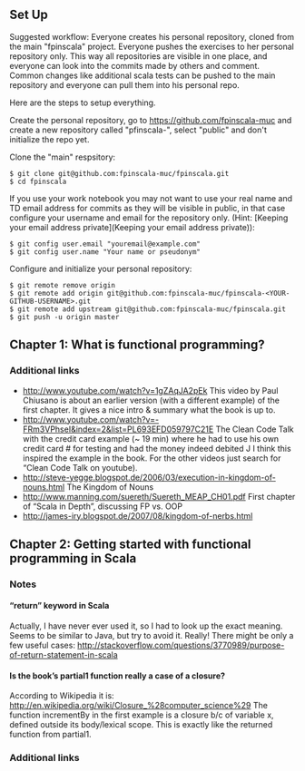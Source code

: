 ## Set Up

Suggested workflow: Everyone creates his personal repository, cloned from the main "fpinscala" project. Everyone pushes the exercises to her personal repository only. This way all repositories are visible in one place, and everyone can look into the commits made by others and comment. Common changes like additional scala tests can be pushed to the main repository and everyone can pull them into his personal repo.

Here are the steps to setup everything.

Create the personal repository, go to https://github.com/fpinscala-muc and create a new repository called "pfinscala-<YOUR-GITHUB-USERNAME>", select "public" and don't initialize the repo yet.

Clone the "main" respsitory:

    $ git clone git@github.com:fpinscala-muc/fpinscala.git
    $ cd fpinscala

If you use your work notebook you may not want to use your real name and TD email address for commits as they will be visible in public, in that case configure your username and email for the repository only. (Hint: [Keeping your email address private](Keeping your email address private)):

    $ git config user.email "youremail@example.com"
    $ git config user.name "Your name or pseudonym"

Configure and initialize your personal repository:

    $ git remote remove origin
    $ git remote add origin git@github.com:fpinscala-muc/fpinscala-<YOUR-GITHUB-USERNAME>.git
    $ git remote add upstream git@github.com:fpinscala-muc/fpinscala.git
    $ git push -u origin master



## Chapter 1: What is functional programming?
### Additional links
* http://www.youtube.com/watch?v=1gZAqJA2pEk This video by Paul Chiusano is about an earlier version (with a different example) of the first chapter. It gives a nice intro & summary what the book is up to.
* http://www.youtube.com/watch?v=-FRm3VPhseI&index=2&list=PL693EFD059797C21E The Clean Code Talk with the credit card example (~ 19 min) where he had to use his own credit card # for testing and had the money indeed debited J I think this inspired the example in the book. For the other videos just search for “Clean Code Talk on youtube).
* http://steve-yegge.blogspot.de/2006/03/execution-in-kingdom-of-nouns.html The Kingdom of Nouns
* http://www.manning.com/suereth/Suereth_MEAP_CH01.pdf First chapter of “Scala in Depth”, discussing FP vs. OOP
* http://james-iry.blogspot.de/2007/08/kingdom-of-nerbs.html

## Chapter 2: Getting started with functional programming in Scala
### Notes
#### “return” keyword in Scala
Actually, I have never ever used it, so I had to look up the exact meaning.
Seems to be similar to Java, but try to avoid it. Really! There might be only a few useful cases:
http://stackoverflow.com/questions/3770989/purpose-of-return-statement-in-scala
 
#### Is the book’s partial1 function really a case of a closure?
According to Wikipedia it is: http://en.wikipedia.org/wiki/Closure_%28computer_science%29
The function incrementBy in the first example is a closure b/c of variable x, defined outside its body/lexical scope.
This is exactly like the returned function from partial1.

### Additional links
